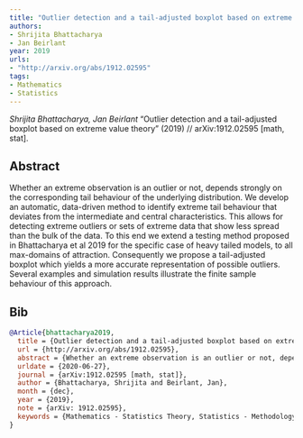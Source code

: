 ```yaml
---
title: "Outlier detection and a tail-adjusted boxplot based on extreme value theory"
authors:
- Shrijita Bhattacharya
- Jan Beirlant
year: 2019
urls:
- "http://arxiv.org/abs/1912.02595"
tags:
- Mathematics
- Statistics
---
```


<i>Shrijita Bhattacharya, Jan Beirlant</i> <span title="Whether an extreme observation is an outlier or not, depends strongly on the corresponding tail behaviour of the underlying distribution. We develop an automatic, data-driven method to identify extreme tail behaviour that deviates from the intermediate and central characteristics. This allows for detecting extreme outliers or sets of extreme data that show less spread than the bulk of the data. To this end we extend a testing method proposed in Bhattacharya et al 2019 for the specific case of heavy tailed models, to all max-domains of attraction. Consequently we propose a tail-adjusted boxplot which yields a more accurate representation of possible outliers. Several examples and simulation results illustrate the finite sample behaviour of this approach.">“Outlier detection and a tail-adjusted boxplot based on extreme value theory”</span> (2019) // arXiv:1912.02595 [math, stat].

## Abstract

Whether an extreme observation is an outlier or not, depends strongly on the corresponding tail behaviour of the underlying distribution. We develop an automatic, data-driven method to identify extreme tail behaviour that deviates from the intermediate and central characteristics. This allows for detecting extreme outliers or sets of extreme data that show less spread than the bulk of the data. To this end we extend a testing method proposed in Bhattacharya et al 2019 for the specific case of heavy tailed models, to all max-domains of attraction. Consequently we propose a tail-adjusted boxplot which yields a more accurate representation of possible outliers. Several examples and simulation results illustrate the finite sample behaviour of this approach.

## Bib

```bib
@Article{bhattacharya2019,
  title = {Outlier detection and a tail-adjusted boxplot based on extreme value theory},
  url = {http://arxiv.org/abs/1912.02595},
  abstract = {Whether an extreme observation is an outlier or not, depends strongly on the corresponding tail behaviour of the underlying distribution. We develop an automatic, data-driven method to identify extreme tail behaviour that deviates from the intermediate and central characteristics. This allows for detecting extreme outliers or sets of extreme data that show less spread than the bulk of the data. To this end we extend a testing method proposed in Bhattacharya et al 2019 for the specific case of heavy tailed models, to all max-domains of attraction. Consequently we propose a tail-adjusted boxplot which yields a more accurate representation of possible outliers. Several examples and simulation results illustrate the finite sample behaviour of this approach.},
  urldate = {2020-06-27},
  journal = {arXiv:1912.02595 [math, stat]},
  author = {Bhattacharya, Shrijita and Beirlant, Jan},
  month = {dec},
  year = {2019},
  note = {arXiv: 1912.02595},
  keywords = {Mathematics - Statistics Theory, Statistics - Methodology},
}
```
